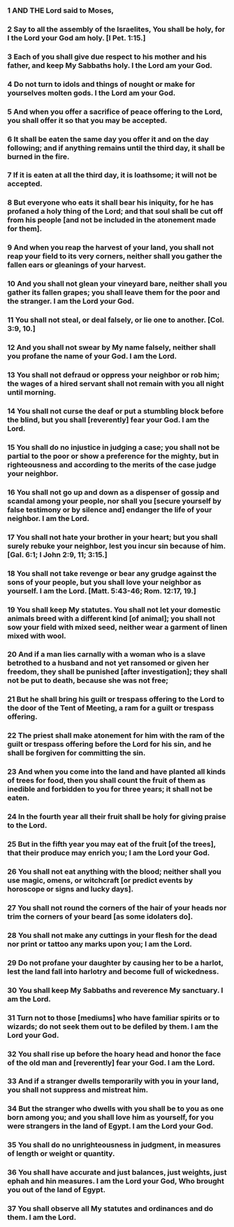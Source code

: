 ### 1 AND THE Lord said to Moses,

### 2 Say to all the assembly of the Israelites, You shall be holy, for I the Lord your God am holy. [I Pet. 1:15.]

### 3 Each of you shall give due respect to his mother and his father, and keep My Sabbaths holy. I the Lord am your God.

### 4 Do not turn to idols and things of nought or make for yourselves molten gods. I the Lord am your God.

### 5 And when you offer a sacrifice of peace offering to the Lord, you shall offer it so that you may be accepted.

### 6 It shall be eaten the same day you offer it and on the day following; and if anything remains until the third day, it shall be burned in the fire.

### 7 If it is eaten at all the third day, it is loathsome; it will not be accepted.

### 8 But everyone who eats it shall bear his iniquity, for he has profaned a holy thing of the Lord; and that soul shall be cut off from his people [and not be included in the atonement made for them].

### 9 And when you reap the harvest of your land, you shall not reap your field to its very corners, neither shall you gather the fallen ears or gleanings of your harvest.

### 10 And you shall not glean your vineyard bare, neither shall you gather its fallen grapes; you shall leave them for the poor and the stranger. I am the Lord your God.

### 11 You shall not steal, or deal falsely, or lie one to another. [Col. 3:9, 10.]

### 12 And you shall not swear by My name falsely, neither shall you profane the name of your God. I am the Lord.

### 13 You shall not defraud or oppress your neighbor or rob him; the wages of a hired servant shall not remain with you all night until morning.

### 14 You shall not curse the deaf or put a stumbling block before the blind, but you shall [reverently] fear your God. I am the Lord.

### 15 You shall do no injustice in judging a case; you shall not be partial to the poor or show a preference for the mighty, but in righteousness and according to the merits of the case judge your neighbor.

### 16 You shall not go up and down as a dispenser of gossip and scandal among your people, nor shall you [secure yourself by false testimony or by silence and] endanger the life of your neighbor. I am the Lord.

### 17 You shall not hate your brother in your heart; but you shall surely rebuke your neighbor, lest you incur sin because of him. [Gal. 6:1; I John 2:9, 11; 3:15.]

### 18 You shall not take revenge or bear any grudge against the sons of your people, but you shall love your neighbor as yourself. I am the Lord. [Matt. 5:43-46; Rom. 12:17, 19.]

### 19 You shall keep My statutes. You shall not let your domestic animals breed with a different kind [of animal]; you shall not sow your field with mixed seed, neither wear a garment of linen mixed with wool.

### 20 And if a man lies carnally with a woman who is a slave betrothed to a husband and not yet ransomed or given her freedom, they shall be punished [after investigation]; they shall not be put to death, because she was not free;

### 21 But he shall bring his guilt or trespass offering to the Lord to the door of the Tent of Meeting, a ram for a guilt or trespass offering.

### 22 The priest shall make atonement for him with the ram of the guilt or trespass offering before the Lord for his sin, and he shall be forgiven for committing the sin.

### 23 And when you come into the land and have planted all kinds of trees for food, then you shall count the fruit of them as inedible and forbidden to you for three years; it shall not be eaten.

### 24 In the fourth year all their fruit shall be holy for giving praise to the Lord.

### 25 But in the fifth year you may eat of the fruit [of the trees], that their produce may enrich you; I am the Lord your God.

### 26 You shall not eat anything with the blood; neither shall you use magic, omens, or witchcraft [or predict events by horoscope or signs and lucky days].

### 27 You shall not round the corners of the hair of your heads nor trim the corners of your beard [as some idolaters do].

### 28 You shall not make any cuttings in your flesh for the dead nor print or tattoo any marks upon you; I am the Lord.

### 29 Do not profane your daughter by causing her to be a harlot, lest the land fall into harlotry and become full of wickedness.

### 30 You shall keep My Sabbaths and reverence My sanctuary. I am the Lord.

### 31 Turn not to those [mediums] who have familiar spirits or to wizards; do not seek them out to be defiled by them. I am the Lord your God.

### 32 You shall rise up before the hoary head and honor the face of the old man and [reverently] fear your God. I am the Lord.

### 33 And if a stranger dwells temporarily with you in your land, you shall not suppress and mistreat him.

### 34 But the stranger who dwells with you shall be to you as one born among you; and you shall love him as yourself, for you were strangers in the land of Egypt. I am the Lord your God.

### 35 You shall do no unrighteousness in judgment, in measures of length or weight or quantity.

### 36 You shall have accurate and just balances, just weights, just ephah and hin measures. I am the Lord your God, Who brought you out of the land of Egypt.

### 37 You shall observe all My statutes and ordinances and do them. I am the Lord.